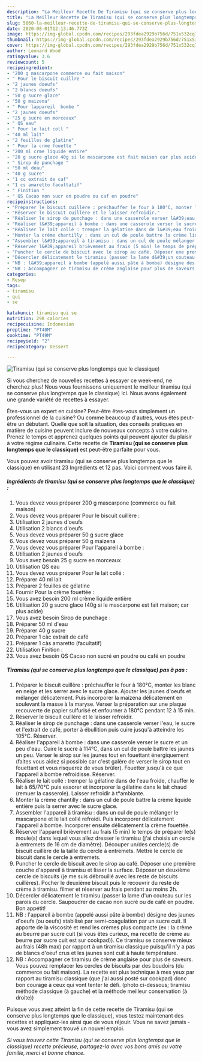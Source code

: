 ```yaml
---
description: "La Meilleur Recette De Tiramisu (qui se conserve plus longtemps que le classique)"
title: "La Meilleur Recette De Tiramisu (qui se conserve plus longtemps que le classique)"
slug: 5060-la-meilleur-recette-de-tiramisu-qui-se-conserve-plus-longtemps-que-le-classique
date: 2020-08-01T12:13:46.773Z
image: https://img-global.cpcdn.com/recipes/293fdea2929b756d/751x532cq70/tiramisu-qui-se-conserve-plus-longtemps-que-le-classique-photo-principale-de-la-recette.jpg
thumbnail: https://img-global.cpcdn.com/recipes/293fdea2929b756d/751x532cq70/tiramisu-qui-se-conserve-plus-longtemps-que-le-classique-photo-principale-de-la-recette.jpg
cover: https://img-global.cpcdn.com/recipes/293fdea2929b756d/751x532cq70/tiramisu-qui-se-conserve-plus-longtemps-que-le-classique-photo-principale-de-la-recette.jpg
author: Leonard Wood
ratingvalue: 3.6
reviewcount: 5
recipeingredient:
- "200 g mascarpone commerce ou fait maison"
- " Pour le biscuit cuillre "
- "2 jaunes doeufs"
- "2 blancs doeufs"
- "50 g sucre glace"
- "50 g maizena"
- " Pour lappareil  bombe "
- "2 jaunes doeufs"
- "25 g sucre en morceaux"
- " QS eau"
- " Pour le lait coll "
- "40 ml lait"
- "2 feuilles de glatine"
- " Pour la crme fouette "
- "200 ml crme liquide entire"
- "20 g sucre glace 40g si le mascarpone est fait maison car plus acide"
- " Sirop de punchage "
- "50 ml deau"
- "40 g sucre"
- "1 cc extrait de caf"
- "1 cs amaretto facultatif"
- " Finition "
- " QS Cacao non sucr en poudre ou caf en poudre"
recipeinstructions:
- "Préparer le biscuit cuillère : préchauffer le four à 180°C, monter les blanc en neige et les serrer avec le sucre glace. Ajouter les jaunes d&#39;oeufs et mélanger délicatement. Puis incorporer la maizena délicatement en soulevant la masse à la maryse. Verser la préparation sur une plaque recouverte de papier sulfurisé et enfourner à 180°C pendant 12 à 15 min."
- "Réserver le biscuit cuillère et le laisser refroidir."
- "Réaliser le sirop de punchage : dans une casserole verser l&#39;eau, le sucre et l&#39;extrait de café, porter à ébullition puis cuire jusqu&#39;à atteindre les 105°C. Réserver."
- "Réaliser l&#39;appareil à bombe : dans une casserole verser le sucre et un peu d&#39;eau. Cuire le sucre à 114°C, dans un cul de poule battre les jaunes un peu. Verser le sirop sur les jaunes tout en fouettant énergiquement (faites vous aidez si possible car c&#39;est galère de verser le sirop tout en fouettant et vous risquerez de vous brûler). Fouetter jusqu&#39;à ce que l&#39;appareil à bombe refroidisse. Réserver."
- "Réaliser le lait collé : tremper la gélatine dans de l&#39;eau froide, chauffer le lait à 65/70°C puis essorer et incorporer la gélatine dans le lait chaud (remuer la casserole). Laisser refroidir à t°ambiante."
- "Monter la crème chantilly : dans un cul de poule battre la crème liquide entière puis la serrer avec le sucre glace."
- "Assembler l&#39;appareil à tiramisu : dans un cul de poule mélanger le mascarpone et le lait collé refroidi. Puis incorporer délicatement l&#39;appareil à bombe. Incorporer ensuite délicatement la crème fouettée."
- "Réserver l&#39;appareil brièvement au frais (5 min) le temps de préparer le(s) moule(s) dans lequel vous allez dresser le tiramisu (j&#39;ai choisis un cercle à entremets de 16 cm de diamètre). Découper un/des cercle(s) de biscuit cuillère de la taille du cercle à entremets. Mettre le cercle de biscuit dans le cercle à entremets."
- "Puncher le cercle de biscuit avec le sirop au café. Déposer une première couche d&#39;appareil à tiramisu et lisser la surface. Déposer un deuxième cercle de biscuits (je me suis débrouillé avec les reste de biscuits cuillères). Pocher le deuxième biscuit puis le recouvrir du reste de crème à tiramisu. filmer et réserver au frais pendant au moins 2h."
- "Décercler délicatement le tiramisu (passer la lame d&#39;un couteau sur les parois du cercle. Saupoudrer de cacao non sucré ou de café en poudre. Bon appétit!"
- "NB : l&#39;appareil à bombe (appelé aussi pâte à bombe) désigne des jaunes d&#39;oeufs (ou oeufs) stabilisé par semi-coagulation par un sucre cuit. Il apporte de la viscosité et rend les crèmes plus compacte (ex : la crème au beurre par sucre cuit (si vous êtes curieux, ma recette de crème au beurre par sucre cuit est sur cookpad)). Ce tiramisu se conserve mieux au frais (48h max) par rapport à un tiramisu classique puisqu&#39;il n&#39;y a pas de blancs d&#39;oeuf crus et les jaunes sont cuit à haute température."
- "NB : Accompagner ce tiramisu de crème anglaise pour plus de saveurs. Vous pouvez remplacer les cercles de biscuits par des boudoirs (du commerce ou fait maison). La recette est plus technique à mes yeux par rapport au tiramisu classique (que j&#39;ai aussi posté sur cookpad) donc bon courage à ceux qui vont tenter le défi. (photo ci-dessous; tiramisu méthode classique (à gauche) et la méthode meilleur conservation (à droite))"
categories:
- Resep
tags:
- tiramisu
- qui
- se

katakunci: tiramisu qui se 
nutrition: 298 calories
recipecuisine: Indonesian
preptime: "PT40M"
cooktime: "PT49M"
recipeyield: "2"
recipecategory: Dessert

---
```



![Tiramisu (qui se conserve plus longtemps que le classique)](https://img-global.cpcdn.com/recipes/293fdea2929b756d/751x532cq70/tiramisu-qui-se-conserve-plus-longtemps-que-le-classique-photo-principale-de-la-recette.jpg)

Si vous cherchez de nouvelles recettes à essayer ce week-end, ne cherchez plus! Nous vous fournissons uniquement le meilleur tiramisu (qui se conserve plus longtemps que le classique) ici. Nous avons également une grande variété de recettes à essayer.

Êtes-vous un expert en cuisine? Peut-être êtes-vous simplement un professionnel de la cuisine? Ou comme beaucoup d'autres, vous êtes peut-être un débutant. Quelle que soit la situation, des conseils pratiques en matière de cuisine peuvent inclure de nouveaux concepts à votre cuisine. Prenez le temps et apprenez quelques points qui peuvent ajouter du plaisir à votre régime culinaire. Cette recette de <strong> Tiramisu (qui se conserve plus longtemps que le classique) </strong> est peut-être parfaite pour vous.

<!--inarticleads1-->

Vous pouvez avoir tiramisu (qui se conserve plus longtemps que le classique) en utilisant 23 Ingrédients et 12 pas. Voici comment vous faire il.

##### Ingrédients de tiramisu (qui se conserve plus longtemps que le classique) :

1. Vous devez vous préparer 200 g mascarpone (commerce ou fait maison)
1. Vous devez vous préparer  Pour le biscuit cuillère :
1. Utilisation 2 jaunes d&#39;oeufs
1. Utilisation 2 blancs d&#39;oeufs
1. Vous devez vous préparer 50 g sucre glace
1. Vous devez vous préparer 50 g maizena
1. Vous devez vous préparer  Pour l&#39;appareil à bombe :
1. Utilisation 2 jaunes d&#39;oeufs
1. Vous avez besoin 25 g sucre en morceaux
1. Utilisation  QS eau
1. Vous devez vous préparer  Pour le lait collé :
1. Préparer 40 ml lait
1. Préparer 2 feuilles de gélatine
1. Fournir  Pour la crème fouettée :
1. Vous avez besoin 200 ml crème liquide entière
1. Utilisation 20 g sucre glace (40g si le mascarpone est fait maison; car plus acide)
1. Vous avez besoin  Sirop de punchage :
1. Préparer 50 ml d&#39;eau
1. Préparer 40 g sucre
1. Préparer 1 càc extrait de café
1. Préparer 1 càs amaretto (facultatif)
1. Utilisation  Finition :
1. Vous avez besoin  QS Cacao non sucré en poudre ou café en poudre




<!--inarticleads2-->

##### Tiramisu (qui se conserve plus longtemps que le classique) pas à pas :

1. Préparer le biscuit cuillère : préchauffer le four à 180°C, monter les blanc en neige et les serrer avec le sucre glace. Ajouter les jaunes d&#39;oeufs et mélanger délicatement. Puis incorporer la maizena délicatement en soulevant la masse à la maryse. Verser la préparation sur une plaque recouverte de papier sulfurisé et enfourner à 180°C pendant 12 à 15 min.
1. Réserver le biscuit cuillère et le laisser refroidir.
1. Réaliser le sirop de punchage : dans une casserole verser l&#39;eau, le sucre et l&#39;extrait de café, porter à ébullition puis cuire jusqu&#39;à atteindre les 105°C. Réserver.
1. Réaliser l&#39;appareil à bombe : dans une casserole verser le sucre et un peu d&#39;eau. Cuire le sucre à 114°C, dans un cul de poule battre les jaunes un peu. Verser le sirop sur les jaunes tout en fouettant énergiquement (faites vous aidez si possible car c&#39;est galère de verser le sirop tout en fouettant et vous risquerez de vous brûler). Fouetter jusqu&#39;à ce que l&#39;appareil à bombe refroidisse. Réserver.
1. Réaliser le lait collé : tremper la gélatine dans de l&#39;eau froide, chauffer le lait à 65/70°C puis essorer et incorporer la gélatine dans le lait chaud (remuer la casserole). Laisser refroidir à t°ambiante.
1. Monter la crème chantilly : dans un cul de poule battre la crème liquide entière puis la serrer avec le sucre glace.
1. Assembler l&#39;appareil à tiramisu : dans un cul de poule mélanger le mascarpone et le lait collé refroidi. Puis incorporer délicatement l&#39;appareil à bombe. Incorporer ensuite délicatement la crème fouettée.
1. Réserver l&#39;appareil brièvement au frais (5 min) le temps de préparer le(s) moule(s) dans lequel vous allez dresser le tiramisu (j&#39;ai choisis un cercle à entremets de 16 cm de diamètre). Découper un/des cercle(s) de biscuit cuillère de la taille du cercle à entremets. Mettre le cercle de biscuit dans le cercle à entremets.
1. Puncher le cercle de biscuit avec le sirop au café. Déposer une première couche d&#39;appareil à tiramisu et lisser la surface. Déposer un deuxième cercle de biscuits (je me suis débrouillé avec les reste de biscuits cuillères). Pocher le deuxième biscuit puis le recouvrir du reste de crème à tiramisu. filmer et réserver au frais pendant au moins 2h.
1. Décercler délicatement le tiramisu (passer la lame d&#39;un couteau sur les parois du cercle. Saupoudrer de cacao non sucré ou de café en poudre. Bon appétit!
1. NB : l&#39;appareil à bombe (appelé aussi pâte à bombe) désigne des jaunes d&#39;oeufs (ou oeufs) stabilisé par semi-coagulation par un sucre cuit. Il apporte de la viscosité et rend les crèmes plus compacte (ex : la crème au beurre par sucre cuit (si vous êtes curieux, ma recette de crème au beurre par sucre cuit est sur cookpad)). Ce tiramisu se conserve mieux au frais (48h max) par rapport à un tiramisu classique puisqu&#39;il n&#39;y a pas de blancs d&#39;oeuf crus et les jaunes sont cuit à haute température.
1. NB : Accompagner ce tiramisu de crème anglaise pour plus de saveurs. Vous pouvez remplacer les cercles de biscuits par des boudoirs (du commerce ou fait maison). La recette est plus technique à mes yeux par rapport au tiramisu classique (que j&#39;ai aussi posté sur cookpad) donc bon courage à ceux qui vont tenter le défi. (photo ci-dessous; tiramisu méthode classique (à gauche) et la méthode meilleur conservation (à droite))




<!--inarticleads1-->

<p>
Puisque vous avez atteint la fin de cette recette de Tiramisu (qui se conserve plus longtemps que le classique), vous testez maintenant des recettes et appliquez-les ainsi que de vous réjouir. Vous ne savez jamais - vous avez simplement trouvé un nouvel emploi.
</p>

<p>
<i>Si vous trouvez cette Tiramisu (qui se conserve plus longtemps que le classique) recette précieuse, partagez-la avec vos bons amis ou votre famille, merci et bonne chance.</i>
</p>
